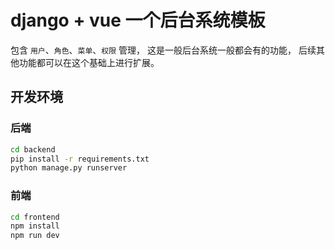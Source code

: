 # django + vue 一个后台系统模板
包含 `用户`、`角色`、`菜单`、`权限` 管理， 这是一般后台系统一般都会有的功能， 后续其他功能都可以在这个基础上进行扩展。


## 开发环境
### 后端
```bash
cd backend
pip install -r requirements.txt
python manage.py runserver
```
### 前端
```bash
cd frontend
npm install
npm run dev
```
